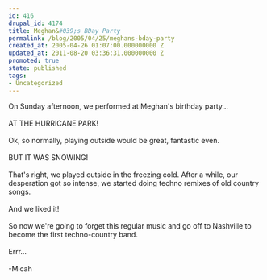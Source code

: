 ```yaml
---
id: 416
drupal_id: 4174
title: Meghan&#039;s BDay Party
permalink: /blog/2005/04/25/meghans-bday-party
created_at: 2005-04-26 01:07:00.000000000 Z
updated_at: 2011-08-20 03:36:31.000000000 Z
promoted: true
state: published
tags:
- Uncategorized
---
```

On Sunday afternoon, we performed at Meghan's birthday party...<br /><br />AT THE HURRICANE PARK!<br /><br />Ok, so normally, playing outside would be great, fantastic even.<br /><br />BUT IT WAS SNOWING!<br /><br />That's right, we played outside in the freezing cold. After a while, our desperation got so intense, we started doing techno remixes of old country songs.<br /><br />And we liked it!<br /><br />So now we're going to forget this regular music and go off to Nashville to become the first techno-country band.<br /><br />Errr...<br /><br />-Micah
